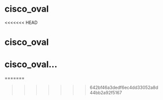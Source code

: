 # cisco_oval
<<<<<<< HEAD
# cisco_oval
# cisco_oval...
=======
>>>>>>> 642bf46a3dedf6ec4dd33052a8d44bb2a92f5167
